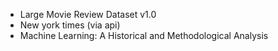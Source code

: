 * Large Movie Review Dataset v1.0
* New york times (via api)
* Machine Learning: A Historical and Methodological Analysis